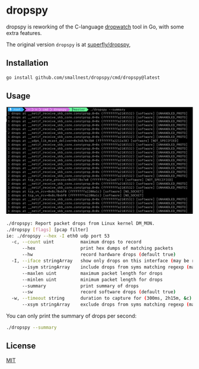 # dropspy
dropspy is reworking of the C-language [dropwatch](https://github.com/nhorman/dropwatch) tool in Go, with some extra features.

The original version `dropspy` is at [superfly/dropspy](https://github.com/superfly/dropspy),


## Installation

```bash
go install github.com/smallnest/dropspy/cmd/dropspy@latest
```

## Usage

![](./dropspy.png)

```bash
./dropspy: Report packet drops from Linux kernel DM_MON.
./dropspy [flags] [pcap filter]
ie: ./dropspy --hex -I eth0 udp port 53
  -c, --count uint          maximum drops to record
      --hex                 print hex dumps of matching packets
      --hw                  record hardware drops (default true)
  -I, --iface stringArray   show only drops on this interface (may be repeated)
      --isym stringArray    include drops from syms matching regexp (may be repeated)
      --maxlen uint         maximum packet length for drops
      --minlen uint         minimum packet length for drops
      --summary             print summary of drops
      --sw                  record software drops (default true)
  -w, --timeout string      duration to capture for (300ms, 2h15m, &c)
      --xsym stringArray    exclude drops from syms matching regexp (may be repeated)
```

You can only print the summary of drops per second:

```bash
./dropspy --summary
```

## License
[MIT](https://choosealicense.com/licenses/mit/)
